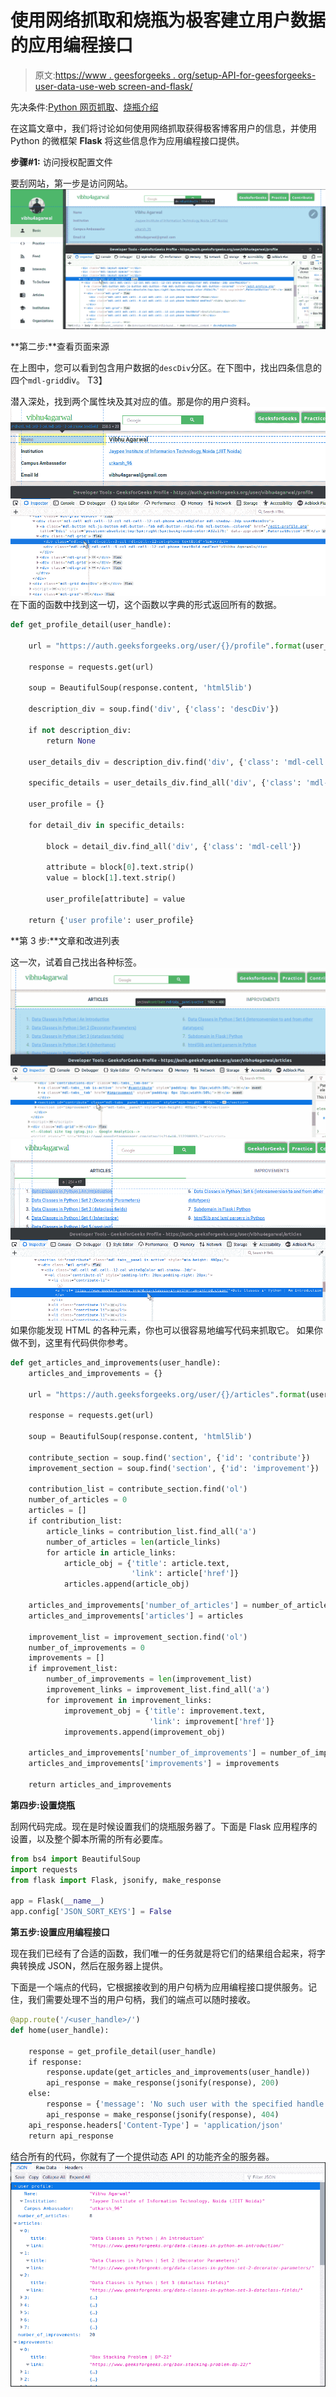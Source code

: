 # 使用网络抓取和烧瓶为极客建立用户数据的应用编程接口

> 原文:[https://www . geesforgeeks . org/setup-API-for-geesforgeeks-user-data-use-web screen-and-flask/](https://www.geeksforgeeks.org/setup-api-for-geeksforgeeks-user-data-using-webscraping-and-flask/)

先决条件:[Python 网页抓取](https://www.geeksforgeeks.org/implementing-web-scraping-python-beautiful-soup/)、[烧瓶介绍](https://www.geeksforgeeks.org/python-introduction-to-web-development-using-flask/)

在这篇文章中，我们将讨论如何使用网络抓取获得极客博客用户的信息，并使用 Python 的微框架 **Flask** 将这些信息作为应用编程接口提供。

**步骤#1:** 访问授权配置文件

要刮网站，第一步是访问网站。
![](img/7bb59477a0e8486c563a6e5c41c4fd9c.png)

**第二步:**查看页面来源

在上图中，您可以看到包含用户数据的`descDiv`分区。在下图中，找出四条信息的四个`mdl-grid`div。
T3】

潜入深处，找到两个属性块及其对应的值。那是你的用户资料。
![](img/f60a838755ec1d3d031d73b5ba0360ef.png)
在下面的函数中找到这一切，这个函数以字典的形式返回所有的数据。

```py
def get_profile_detail(user_handle):

    url = "https://auth.geeksforgeeks.org/user/{}/profile".format(user_handle)

    response = requests.get(url)

    soup = BeautifulSoup(response.content, 'html5lib')

    description_div = soup.find('div', {'class': 'descDiv'})

    if not description_div:
        return None

    user_details_div = description_div.find('div', {'class': 'mdl-cell'})

    specific_details = user_details_div.find_all('div', {'class': 'mdl-grid'})

    user_profile = {}

    for detail_div in specific_details:

        block = detail_div.find_all('div', {'class': 'mdl-cell'})

        attribute = block[0].text.strip()
        value = block[1].text.strip()

        user_profile[attribute] = value

    return {'user profile': user_profile}
```

**第 3 步:**文章和改进列表

这一次，试着自己找出各种标签。
![](img/a36e801bf9498dd751a5dfe2ce19de77.png)
![](img/1a86b2f47ccda50b94b439e92435fd7c.png)
如果你能发现 HTML 的各种元素，你也可以很容易地编写代码来抓取它。
如果你做不到，这里有代码供你参考。

```py
def get_articles_and_improvements(user_handle):
    articles_and_improvements = {}

    url = "https://auth.geeksforgeeks.org/user/{}/articles".format(user_handle)

    response = requests.get(url)

    soup = BeautifulSoup(response.content, 'html5lib')

    contribute_section = soup.find('section', {'id': 'contribute'})
    improvement_section = soup.find('section', {'id': 'improvement'})

    contribution_list = contribute_section.find('ol')
    number_of_articles = 0
    articles = []
    if contribution_list:
        article_links = contribution_list.find_all('a')
        number_of_articles = len(article_links)
        for article in article_links:
            article_obj = {'title': article.text,
                           'link': article['href']}
            articles.append(article_obj)

    articles_and_improvements['number_of_articles'] = number_of_articles
    articles_and_improvements['articles'] = articles

    improvement_list = improvement_section.find('ol')
    number_of_improvements = 0
    improvements = []
    if improvement_list:
        number_of_improvements = len(improvement_list)
        improvement_links = improvement_list.find_all('a')
        for improvement in improvement_links:
            improvement_obj = {'title': improvement.text,
                               'link': improvement['href']}
            improvements.append(improvement_obj)

    articles_and_improvements['number_of_improvements'] = number_of_improvements
    articles_and_improvements['improvements'] = improvements

    return articles_and_improvements
```

**第四步:设置烧瓶**

刮网代码完成。现在是时候设置我们的烧瓶服务器了。下面是 Flask 应用程序的设置，以及整个脚本所需的所有必要库。

```py
from bs4 import BeautifulSoup
import requests
from flask import Flask, jsonify, make_response

app = Flask(__name__)
app.config['JSON_SORT_KEYS'] = False
```

**第五步:设置应用编程接口**

现在我们已经有了合适的函数，我们唯一的任务就是将它们的结果组合起来，将字典转换成 JSON，然后在服务器上提供。

下面是一个端点的代码，它根据接收到的用户句柄为应用编程接口提供服务。记住，我们需要处理不当的用户句柄，我们的端点可以随时接收。

```py
@app.route('/<user_handle>/')
def home(user_handle):

    response = get_profile_detail(user_handle)
    if response:
        response.update(get_articles_and_improvements(user_handle))
        api_response = make_response(jsonify(response), 200)
    else:
        response = {'message': 'No such user with the specified handle'}
        api_response = make_response(jsonify(response), 404)
    api_response.headers['Content-Type'] = 'application/json'
    return api_response
```

结合所有的代码，你就有了一个提供动态 API 的功能齐全的服务器。
![](img/621f37fefb0bf4713a953ff5ad89e0e1.png)